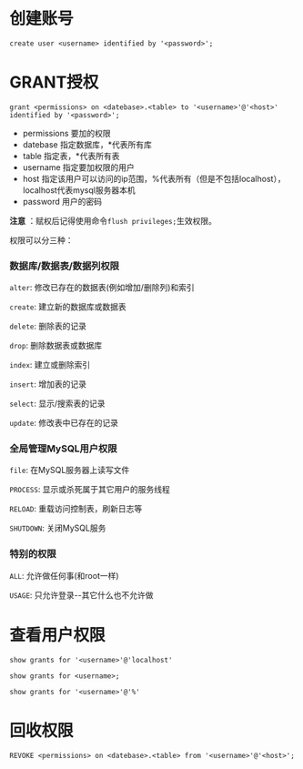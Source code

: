 # 创建账号

`create user <username> identified by '<password>';`

# GRANT授权

`grant <permissions> on <datebase>.<table> to '<username>'@'<host>' identified by '<password>';`

  * permissions 要加的权限
  * datebase    指定数据库，*代表所有库
  * table       指定表，*代表所有表
  * username    指定要加权限的用户
  * host        指定该用户可以访问的ip范围，%代表所有（但是不包括localhost），localhost代表mysql服务器本机
  * password    用户的密码

**注意** ：赋权后记得使用命令`flush privileges;`生效权限。

权限可以分三种：

### 数据库/数据表/数据列权限

`alter`: 修改已存在的数据表(例如增加/删除列)和索引

`create`: 建立新的数据库或数据表

`delete`: 删除表的记录

`drop`: 删除数据表或数据库

`index`: 建立或删除索引

`insert`: 增加表的记录

`select`: 显示/搜索表的记录

`update`: 修改表中已存在的记录

### 全局管理MySQL用户权限

`file`: 在MySQL服务器上读写文件

`PROCESS`: 显示或杀死属于其它用户的服务线程

`RELOAD`: 重载访问控制表，刷新日志等

`SHUTDOWN`: 关闭MySQL服务


### 特别的权限

`ALL`: 允许做任何事(和root一样)

`USAGE`: 只允许登录--其它什么也不允许做

# 查看用户权限

`show grants for '<username>'@'localhost'`

`show grants for <username>;`

`show grants for '<username>'@'%'`

# 回收权限

`REVOKE <permissions> on <datebase>.<table> from '<username>'@'<host>';`